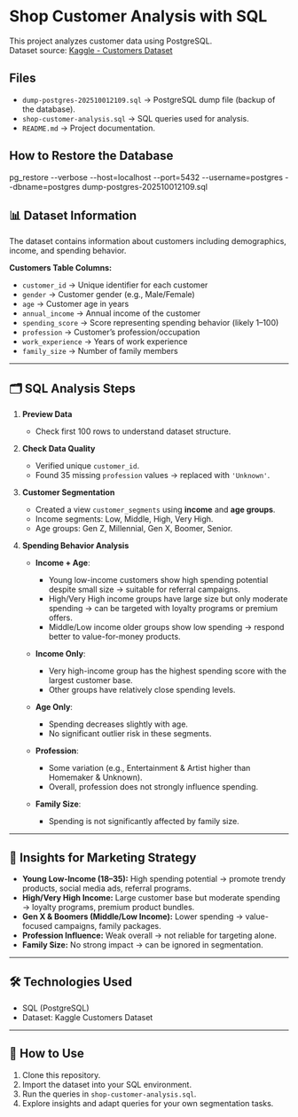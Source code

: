 # Shop Customer Analysis with SQL

This project analyzes customer data using PostgreSQL.  
Dataset source: [Kaggle - Customers Dataset](https://www.kaggle.com/datasets/datascientistanna/customers-dataset)

## Files
- `dump-postgres-202510012109.sql` → PostgreSQL dump file (backup of the database).
- `shop-customer-analysis.sql` → SQL queries used for analysis.
- `README.md` → Project documentation.

## How to Restore the Database
pg_restore --verbose --host=localhost --port=5432 --username=postgres --dbname=postgres dump-postgres-202510012109.sql


## 📊 Dataset Information
The dataset contains information about customers including demographics, income, and spending behavior.

**Customers Table Columns:**
- `customer_id` → Unique identifier for each customer  
- `gender` → Customer gender (e.g., Male/Female)  
- `age` → Customer age in years  
- `annual_income` → Annual income of the customer  
- `spending_score` → Score representing spending behavior (likely 1–100)  
- `profession` → Customer’s profession/occupation  
- `work_experience` → Years of work experience  
- `family_size` → Number of family members  

---

## 🗂️ SQL Analysis Steps

1. **Preview Data**  
   - Check first 100 rows to understand dataset structure.  

2. **Check Data Quality**  
   - Verified unique `customer_id`.  
   - Found 35 missing `profession` values → replaced with `'Unknown'`.  

3. **Customer Segmentation**  
   - Created a view `customer_segments` using **income** and **age groups**.  
   - Income segments: Low, Middle, High, Very High.  
   - Age groups: Gen Z, Millennial, Gen X, Boomer, Senior.  

4. **Spending Behavior Analysis**  
   - **Income + Age**:  
     - Young low-income customers show high spending potential despite small size → suitable for referral campaigns.  
     - High/Very High income groups have large size but only moderate spending → can be targeted with loyalty programs or premium offers.  
     - Middle/Low income older groups show low spending → respond better to value-for-money products.  

   - **Income Only**:  
     - Very high-income group has the highest spending score with the largest customer base.  
     - Other groups have relatively close spending levels.  

   - **Age Only**:  
     - Spending decreases slightly with age.  
     - No significant outlier risk in these segments.  

   - **Profession**:  
     - Some variation (e.g., Entertainment & Artist higher than Homemaker & Unknown).  
     - Overall, profession does not strongly influence spending.  

   - **Family Size**:  
     - Spending is not significantly affected by family size.  

---

## 🚀 Insights for Marketing Strategy

- **Young Low-Income (18–35):** High spending potential → promote trendy products, social media ads, referral programs.  
- **High/Very High Income:** Large customer base but moderate spending → loyalty programs, premium product bundles.  
- **Gen X & Boomers (Middle/Low Income):** Lower spending → value-focused campaigns, family packages.  
- **Profession Influence:** Weak overall → not reliable for targeting alone.  
- **Family Size:** No strong impact → can be ignored in segmentation.  

---

## 🛠️ Technologies Used
- SQL (PostgreSQL)
- Dataset: Kaggle Customers Dataset  

---

## 📌 How to Use
1. Clone this repository.  
2. Import the dataset into your SQL environment.  
3. Run the queries in `shop-customer-analysis.sql`.  
4. Explore insights and adapt queries for your own segmentation tasks.  
